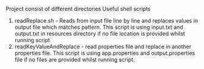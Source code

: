 
Project consist of different directories
Useful shell scripts
1. readReplace.sh - Reads from input file line by line and replaces values in output file which matches pattern. This script is using input.txt and output.txt in resources directory if no file location is provided whilst running script
2. readKeyValueAndReplace - read properties file and replace in another properties file. This script is using app.properties and output.properties file if no files are provided whilst running script. 
